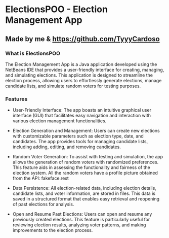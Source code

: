 # ElectionsPOO - Election Management App
## Made by me & https://github.com/TyyyCardoso
### What is ElectionsPOO
The Election Management App is a Java application developed using the NetBeans IDE that provides a user-friendly interface for creating, managing, and simulating elections. This application is designed to streamline the election process, allowing users to effortlessly generate elections, manage candidate lists, and simulate random voters for testing purposes.

### Features
- User-Friendly Interface: The app boasts an intuitive graphical user interface (GUI) that facilitates easy navigation and interaction with various election management functionalities.

- Election Generation and Management: Users can create new elections with customizable parameters such as election type, date, and candidates. The app provides tools for managing candidate lists, including adding, editing, and removing candidates.

- Random Voter Generation: To assist with testing and simulation, the app allows the generation of random voters with randomized preferences. This feature aids in assessing the functionality and fairness of the election system. All the random voters have a profile picture obtained from the API: fakeface.rest

- Data Persistence: All election-related data, including election details, candidate lists, and voter information, are stored in files. This data is saved in a structured format that enables easy retrieval and reopening of past elections for analysis.

- Open and Resume Past Elections: Users can open and resume any previously created elections. This feature is particularly useful for reviewing election results, analyzing voter patterns, and making improvements to the election process.
